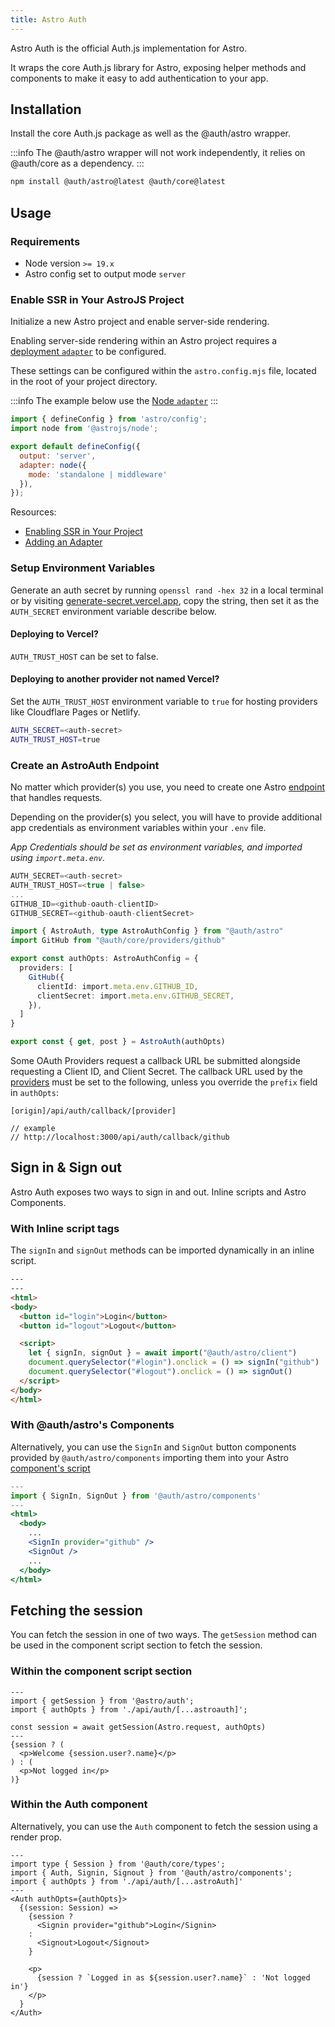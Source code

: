 ```yaml
---
title: Astro Auth
---
```


Astro Auth is the official Auth.js implementation for Astro. 

It wraps the core Auth.js library for Astro, exposing helper methods and components to make it easy to add authentication to your app.

## Installation

Install the core Auth.js package as well as the @auth/astro wrapper.

:::info
The @auth/astro wrapper will not work independently, it relies on @auth/core as a dependency.
:::

```bash
npm install @auth/astro@latest @auth/core@latest
```

## Usage

### Requirements
- Node version `>= 19.x`
- Astro config set to output mode `server`

### Enable SSR in Your AstroJS Project

Initialize a new Astro project and enable server-side rendering.

Enabling server-side rendering within an Astro project requires a [deployment `adapter`](https://docs.astro.build/en/guides/deploy/) to be configured.

These settings can be configured within the `astro.config.mjs` file, located in the root of your project directory.

:::info
The example below use the [Node `adapter`](https://docs.astro.build/en/guides/integrations-guide/node/#overview)
:::
```js title="astro.config.mjs"
import { defineConfig } from 'astro/config';
import node from '@astrojs/node';

export default defineConfig({
  output: 'server',
  adapter: node({
    mode: 'standalone | middleware'
  }),
});
```

Resources:
- [Enabling SSR in Your Project](https://docs.astro.build/en/guides/server-side-rendering/#enabling-ssr-in-your-project)
- [Adding an Adapter](https://docs.astro.build/en/guides/server-side-rendering/#adding-an-adapter)

### Setup Environment Variables

Generate an auth secret by running `openssl rand -hex 32` in a local terminal or by visiting [generate-secret.vercel.app](https://generate-secret.vercel.app/32), copy the string, then set it as the `AUTH_SECRET` environment variable describe below.

#### Deploying to Vercel?
`AUTH_TRUST_HOST` can be set to false.

#### Deploying to another provider not named Vercel?
Set the `AUTH_TRUST_HOST` environment variable to `true` for hosting providers like Cloudflare Pages or Netlify.

```sh
AUTH_SECRET=<auth-secret>
AUTH_TRUST_HOST=true
```

### Create an AstroAuth Endpoint

No matter which provider(s) you use, you need to create one Astro [endpoint](https://docs.astro.build/en/core-concepts/endpoints/) that handles requests. 

Depending on the provider(s) you select, you will have to provide additional app credentials as environment variables within your `.env` file.

*App Credentials should be set as environment variables, and imported using `import.meta.env`.*

```ts title=".env"
AUTH_SECRET=<auth-secret>
AUTH_TRUST_HOST=<true | false>
...
GITHUB_ID=<github-oauth-clientID>
GITHUB_SECRET=<github-oauth-clientSecret>
```

```ts title="src/pages/api/auth/[...astroauth].ts"
import { AstroAuth, type AstroAuthConfig } from "@auth/astro"
import GitHub from "@auth/core/providers/github"

export const authOpts: AstroAuthConfig = {
  providers: [
    GitHub({
      clientId: import.meta.env.GITHUB_ID,
      clientSecret: import.meta.env.GITHUB_SECRET,
    }),
  ]
}

export const { get, post } = AstroAuth(authOpts)
```
Some OAuth Providers request a callback URL be submitted alongside requesting a Client ID, and Client Secret. 
The callback URL used by the [providers](https://authjs.dev/reference/core/modules/providers) must be set to the following, unless you override the `prefix` field in `authOpts`:
```
[origin]/api/auth/callback/[provider]

// example
// http://localhost:3000/api/auth/callback/github
```



## Sign in & Sign out

Astro Auth exposes two ways to sign in and out. Inline scripts and Astro Components.

### With Inline script tags

The `signIn` and `signOut` methods can be imported dynamically in an inline script.

```html
---
---
<html>
<body>
  <button id="login">Login</button>
  <button id="logout">Logout</button>

  <script>
    let { signIn, signOut } = await import("@auth/astro/client")
    document.querySelector("#login").onclick = () => signIn("github")
    document.querySelector("#logout").onclick = () => signOut()
  </script>
</body>
</html>
```
### With @auth/astro's Components

Alternatively, you can use the `SignIn` and `SignOut` button components provided by `@auth/astro/components` importing them into your Astro [component's script](https://docs.astro.build/en/core-concepts/astro-components/#the-component-script) 

```jsx
---
import { SignIn, SignOut } from '@auth/astro/components'
---
<html>
  <body>
    ...
    <SignIn provider="github" />
    <SignOut />
    ...
  </body>
</html>
```

## Fetching the session

You can fetch the session in one of two ways. The `getSession` method can be used in the component script section to fetch the session.

### Within the component script section

```tsx title="src/pages/index.astro"
---
import { getSession } from '@astro/auth';
import { authOpts } from './api/auth/[...astroauth]';

const session = await getSession(Astro.request, authOpts)
---
{session ? (
  <p>Welcome {session.user?.name}</p>
) : (
  <p>Not logged in</p>
)}
```
### Within the Auth component

Alternatively, you can use the `Auth` component to fetch the session using a render prop.

```tsx title="src/pages/index.astro"
---
import type { Session } from '@auth/core/types';
import { Auth, Signin, Signout } from '@auth/astro/components';
import { authOpts } from './api/auth/[...astroAuth]'
---
<Auth authOpts={authOpts}>
  {(session: Session) => 
    {session ? 
      <Signin provider="github">Login</Signin>
    :
      <Signout>Logout</Signout>
    }

    <p>
      {session ? `Logged in as ${session.user?.name}` : 'Not logged in'}
    </p>
  }
</Auth>
```
